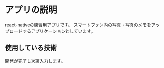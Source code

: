 # アプリの説明

react-nativeの練習用アプリです。
スマートフォン内の写真・写真のメモをアップロードするアプリケーションとしています。

## 使用している技術

開発が完了し次第入力します。
